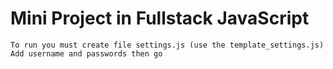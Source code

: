 # Mini Project in Fullstack JavaScript
    To run you must create file settings.js (use the template_settings.js)
    Add username and passwords then go